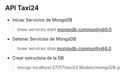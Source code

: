## API Taxi24

* Iniciar Servicios de MongoDB
> brew services start mongodb-community@5.0

* Detener Servicios de MongoDB
> brew services stop mongodb-community@5.0

* Crear estructura de la DB
> mongo localhost:27017/taxi24 Models/mongoDB.js

